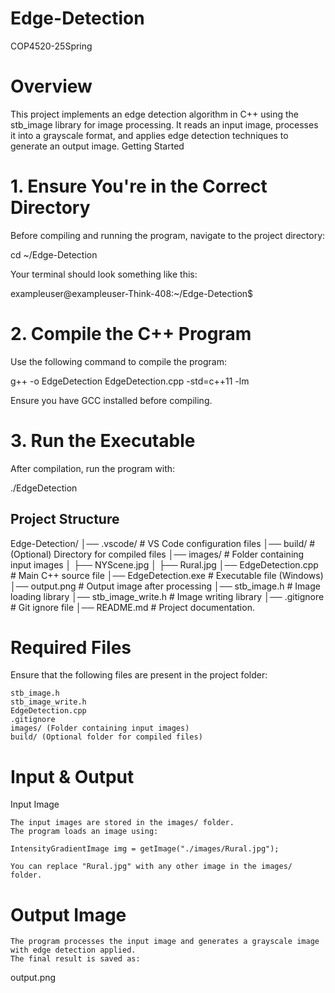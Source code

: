 # Edge-Detection
COP4520-25Spring 
# Overview
This project implements an edge detection algorithm in C++ using the stb_image library for image processing. It reads an input image, processes it into a grayscale format, and applies edge detection techniques to generate an output image.
Getting Started




# 1. Ensure You're in the Correct Directory

Before compiling and running the program, navigate to the project directory:

cd ~/Edge-Detection

Your terminal should look something like this:

exampleuser@exampleuser-Think-408:~/Edge-Detection$

# 2. Compile the C++ Program

Use the following command to compile the program:

g++ -o EdgeDetection EdgeDetection.cpp -std=c++11 -lm

Ensure you have GCC installed before compiling.
# 3. Run the Executable

After compilation, run the program with:

./EdgeDetection

## Project Structure

Edge-Detection/
│── .vscode/                # VS Code configuration files
│── build/                  # (Optional) Directory for compiled files
│── images/                 # Folder containing input images
│   ├── NYScene.jpg
│   ├── Rural.jpg
│── EdgeDetection.cpp       # Main C++ source file
│── EdgeDetection.exe       # Executable file (Windows)
│── output.png              # Output image after processing
│── stb_image.h             # Image loading library
│── stb_image_write.h       # Image writing library
│── .gitignore              # Git ignore file
│── README.md               # Project documentation.

# Required Files

Ensure that the following files are present in the project folder:

    stb_image.h
    stb_image_write.h
    EdgeDetection.cpp
    .gitignore
    images/ (Folder containing input images)
    build/ (Optional folder for compiled files)

# Input & Output
Input Image

    The input images are stored in the images/ folder.
    The program loads an image using:

    IntensityGradientImage img = getImage("./images/Rural.jpg"); 

    You can replace "Rural.jpg" with any other image in the images/ folder.

# Output Image

    The program processes the input image and generates a grayscale image with edge detection applied.
    The final result is saved as:

output.png


